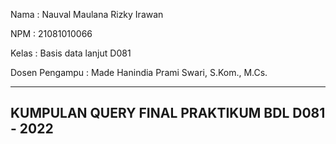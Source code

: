 Nama : Nauval Maulana Rizky Irawan


NPM : 21081010066


Kelas : Basis data lanjut D081


Dosen Pengampu : Made Hanindia Prami Swari, S.Kom., M.Cs.

-----------------------------------
KUMPULAN QUERY FINAL PRAKTIKUM BDL D081 - 2022
----------------------------------------------


